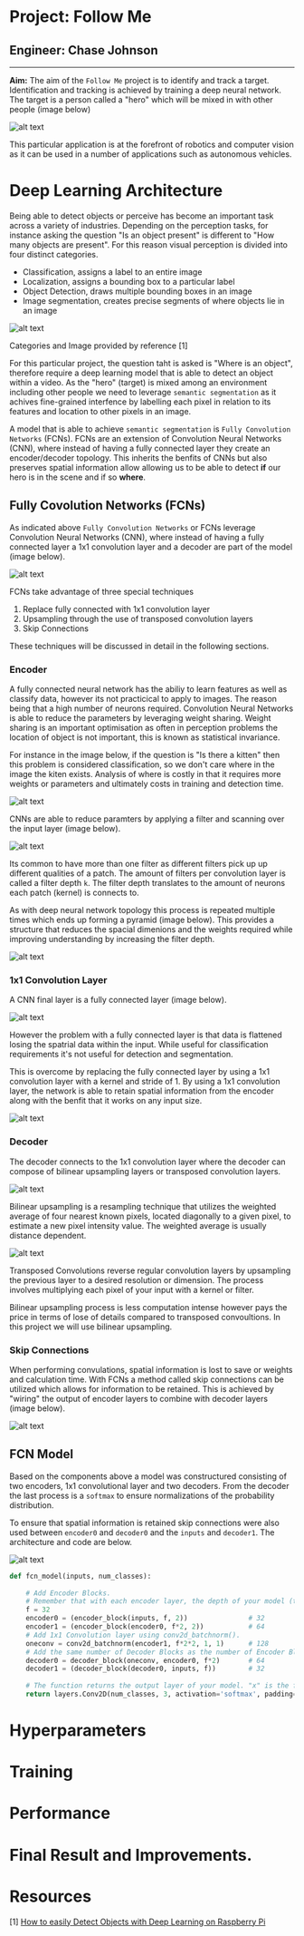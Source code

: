 # Project: Follow Me

## Engineer: Chase Johnson

---
[//]: # (Image References)

[image1]: ./images/following.png
[image2]: ./images/object_detection_types.jpeg
[image3]: ./images/fcn_structure.png
[image4]: ./images/covnets.png
[image5]: ./images/convolutions.png
[image6]: ./images/fcn_encoder.png
[image7]: ./images/cnn_structure.png
[image8]: ./images/1x1_convolution_layer.png
[image9]: ./images/fcn_decoder.png
[image10]: ./images/bilinear.png
[image11]: ./images/fcn_skip_connections.png
[image12]: ./images/fcn-model.jpg

**Aim:**  The aim of the `Follow Me` project is to identify and track a target. Identification and tracking is achieved by training a deep neural network. The target is a person called a "hero" which will be mixed in with other people (image below)

![alt text][image1]

This particular application is at the forefront of robotics and computer vision as it can be used in a number of applications such as autonomous vehicles.

# Deep Learning Architecture
Being able to detect objects or perceive has become an important task across a variety of industries. Depending on the perception tasks, for instance asking the question "Is an object present" is different to "How many objects are present". For this reason visual perception is divided into four distinct categories.

- Classification, assigns a label to an entire image
- Localization, assigns a bounding box to a particular label
- Object Detection, draws multiple bounding boxes in an image
- Image segmentation, creates precise segments of where objects lie in an image

![alt text][image2]

Categories and Image provided by reference [1]

For this particular project, the question taht is asked is "Where is an object", therefore require a deep learning model that is able to detect an object within a video. As the "hero" (target) is mixed among an environment including other people we need to leverage `semantic segmentation` as it achives fine-grained interfence by labelling each pixel in relation to its features and location to other pixels in an image.

A model that is able to achieve `semantic segmentation` is `Fully Convolution Networks` (FCNs). FCNs are an extension of Convolution Neural Networks (CNN), where instead of having a fully connected layer they create an encoder/decoder topology. This inherits the benfits of CNNs but also preserves spatial information allow allowing us to be able to detect **if** our hero is in the scene and if so **where**.

## Fully Covolution Networks (FCNs)
As indicated above `Fully Convolution Networks` or FCNs leverage Convolution Neural Networks (CNN), where instead of having a fully connected layer a 1x1 convolution layer and a decoder are part of the model (image below).

![alt text][image3]

FCNs take advantage of three special techniques
1) Replace fully connected with 1x1 convolution layer
2) Upsampling through the use of transposed convolution layers
3) Skip Connections

These techniques will be discussed in detail in the following sections.

### Encoder
A fully connected neural network has the abiliy to learn features as well as classify data, however its not practicical to apply to images. The reason being that a high number of neurons required. Convolution Neural Networks is able to reduce the parameters by leveraging weight sharing. Weight sharing is an important optimisation as often in perception problems the location of object is not important, this is known as statistical invariance.

For instance in the image below, if the question is "Is there a kitten" then this problem is considered classification, so we don't care where in the image the kiten exists. Analysis of where is costly in that it requires more weights or parameters and ultimately costs in training and detection time.

![alt text][image4]

CNNs are able to reduce paramters by applying a filter and scanning over the input layer (image below). 

![alt text][image5]

Its common to have more than one filter as different filters pick up up different qualities of a patch. The amount of filters per convolution layer is called a filter depth `k`. The filter depth translates to the amount of neurons each patch (kernel) is connects to.

As with deep neural network topology this process is repeated multiple times  which ends up forming a pyramid (image below). This provides a structure that reduces the spacial dimenions and the weights required while improving understanding by increasing the filter depth.

![alt text][image6]

### 1x1 Convolution Layer
A CNN final layer is a fully connected layer (image below). 

![alt text][image7]

However the problem with a fully connected layer is that data is flattened losing the spatrial data within the input. While useful for classification requirements it's not useful for detection and segmentation.

This is overcome by replacing the fully connected layer by using a 1x1 convolution layer with a kernel and stride of 1. By using a 1x1 convolution layer, the network is able to retain spatial information from the encoder along with the benfit that it works on any input size.

![alt text][image8]

### Decoder
The decoder connects to the 1x1 convolution layer where the decoder can compose of bilinear upsampling layers or transposed convolution layers.

![alt text][image9]

Bilinear upsampling is a resampling technique that utilizes the weighted average of four nearest known pixels, located diagonally to a given pixel, to estimate a new pixel intensity value. The weighted average is usually distance dependent.

![alt text][image10]

Transposed Convolutions reverse regular convolution layers by upsampling the previous layer to a desired resolution or dimension. The process involves multiplying each pixel of your input with a kernel or filter.

Bilinear upsampling process is less computation intense however pays the price in terms of lose of details compared to transposed convoultions. In this project we will use bilinear upsampling.

### Skip Connections
When performing convulations, spatial information is lost to save or weights and calculation time. With FCNs a method called skip connections can be utilized which allows for information to be retained. This is achieved by "wiring" the output of encoder layers to combine with decoder layers (image below).

![alt text][image11]

## FCN Model
Based on the components above a model was constructured consisting of two encoders, 1x1 convolutional layer and two decoders. From the decoder the last process is a `softmax` to ensure normalizations of the probability distribution.

To ensure that spatial information is retained skip connections were also used between `encoder0` and `decoder0` and the `inputs` and `decoder1`. The architecture and code are below.

![alt text][image12]

```python
def fcn_model(inputs, num_classes):
    
    # Add Encoder Blocks. 
    # Remember that with each encoder layer, the depth of your model (the number of filters) increases.
    f = 32
    encoder0 = (encoder_block(inputs, f, 2))               # 32
    encoder1 = (encoder_block(encoder0, f*2, 2))           # 64
    # Add 1x1 Convolution layer using conv2d_batchnorm().  
    oneconv = conv2d_batchnorm(encoder1, f*2*2, 1, 1)      # 128
    # Add the same number of Decoder Blocks as the number of Encoder Blocks
    decoder0 = decoder_block(oneconv, encoder0, f*2)       # 64
    decoder1 = (decoder_block(decoder0, inputs, f))        # 32
    
    # The function returns the output layer of your model. "x" is the final layer obtained from the last decoder_block()
    return layers.Conv2D(num_classes, 3, activation='softmax', padding='same')(decoder1)
```

# Hyperparameters


# Training

# Performance


# Final Result and Improvements.

# Resources
[1] [How to easily Detect Objects with Deep Learning on Raspberry Pi](https://medium.com/nanonets/how-to-easily-detect-objects-with-deep-learning-on-raspberrypi-225f29635c74?fbclid=IwAR2eEoHgWOsdErlzY4HOvmeord_5gw-0q4O8BWUHR-R_LIVrNmubfVWzXmQ)